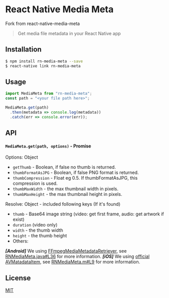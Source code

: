 # React Native Media Meta

Fork from react-native-media-meta

> Get media file metadata in your React Native app

## Installation

```bash
$ npm install rn-media-meta --save
$ react-native link rn-media-meta
```

## Usage

```js
import MediaMeta from "rn-media-meta";
const path = "<your file path here>";

MediaMeta.get(path)
  .then(metadata => console.log(metadata))
  .catch(err => console.error(err));
```

## API

#### `MediaMeta.get(path, options)` - Promise

Options: Object

- `getThumb` - Boolean, if false no thumb is returned.
- `thumbFormatAsJPG` - Boolean, if false PNG format is returned.
- `thumbCompression` - Float eg 0.5. If thumbFormatAsJPG, this compression is used.
- `thumbMaxWidth` - the max thumbnail width in pixels.
- `thumbMaxHeight` - the max thumbnail height in pixels.

Resolve: Object - included following keys (If it's found)

- `thumb` - Base64 image string (video: get first frame, audio: get artwork if exist)
- `duration` (video only)
- `width` - the thumb width
- `height` - the thumb height
- Others:

**_[Android]_** We using [FFmpegMediaMetadataRetriever](https://github.com/wseemann/FFmpegMediaMetadataRetriever), see [RNMediaMeta.java#L36](android/src/main/java/com/mybigday/rn/RNMediaMeta.java#L36) for more information.
**_[iOS]_** We using [official AVMatadataItem](https://developer.apple.com/library/mac/documentation/AVFoundation/Reference/AVFoundationMetadataKeyReference/#//apple_ref/doc/constant_group/Common_Metadata_Keys), see [RNMediaMeta.m#L9](ios/RNMediaMeta/RNMediaMeta.m#L9) for more information.

## License

[MIT](LICENSE.md)
